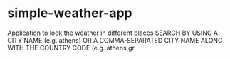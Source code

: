 # simple-weather-app


Application to look the weather in different places 
SEARCH BY USING A CITY NAME (e.g. athens) OR A COMMA-SEPARATED CITY NAME ALONG WITH THE COUNTRY CODE (e.g. athens,gr
